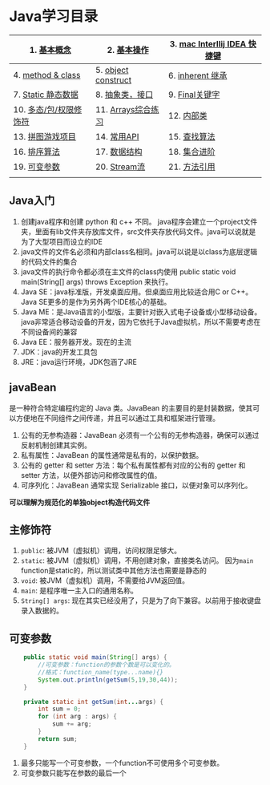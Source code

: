 # Java学习目录

|1. [基本概念](./1.%20基本概念.md) | 2. [基本操作](./2.%20基础操作.md)|3. [mac Interllij IDEA 快捷键](./id快捷键.md) 
|---|---|---|
| 4. [method & class](./3%20method%20&%20class.md)|5. [object construct](./4.%20面向对象construct.md)|6. [inherent 继承](./inherent.md)
|7. [Static 静态数据](./6.%20Static.md)|8. [抽象类，接口](./8.%20抽象类.md)|9. [Final关键字](./9.%20Fianl关键字.md)
|10. [多态/包/权限修饰符](./10.%20多态.md)|11. [Arrays综合练习](./11.%20Array练习.md) |12. [内部类](./12.%20内部类.md)
|13. [拼图游戏项目](./13.%20拼图游戏项目.md)|14. [常用API](./14.%20常用API.md)|15. [查找算法](./15.%20算法.md) 
| 16. [排序算法](./16.%20排序算法.md)|17. [数据结构](./17.%20数据结构.md)|18. [集合进阶](./18.%20集合.md)|
|19. [可变参数](#table1)|20. [Stream流](./20.%20Stream流.md)|21. [方法引用](./21.%20方法引用.md)
|||

## Java入门

1. 创建java程序和创建 python 和 c++ 不同。 java程序会建立一个project文件夹，里面有lib文件夹存放库文件，src文件夹存放代码文件。java可以说就是为了大型项目而设立的IDE
2. java文件的文件名必须和内部class名相同。java可以说是以class为底层逻辑的代码文件的集合
3. java文件的执行命令都必须在主文件的class内使用 public static void main(String[] args) throws Exception 来执行。
4. Java SE：java标准版，开发桌面应用。但桌面应用比较适合用C or C++。Java SE更多的是作为另外两个IDE核心的基础。
5. Java ME：是Java语言的小型版，主要针对嵌入式电子设备或小型移动设备。java非常适合移动设备的开发，因为它依托于Java虚拟机，所以不需要考虑在不同设备间的兼容
6. Java EE：服务器开发。现在的主流
7. JDK：java的开发工具包
8. JRE：java运行环境，JDK包涵了JRE

## javaBean

是一种符合特定编程约定的 Java 类。JavaBean 的主要目的是封装数据，使其可以方便地在不同组件之间传递，并且可以通过工具和框架进行管理。  
1. 公有的无参构造器：JavaBean 必须有一个公有的无参构造器，确保可以通过反射机制创建其实例。
2. 私有属性：JavaBean 的属性通常是私有的，以保护数据。
3. 公有的 getter 和 setter 方法：每个私有属性都有对应的公有的 getter 和 setter 方法，以便外部访问和修改属性的值。
4. 可序列化：JavaBean 通常实现 Serializable 接口，以便对象可以序列化。
   
**可以理解为规范化的单独object构造代码文件**

## 主修饰符
1. `public`: 被JVM（虚拟机）调用，访问权限足够大。
2. `static`: 被JVM（虚拟机）调用，不用创建对象，直接类名访问。
             因为`main` function是static的，所以测试类中其他方法也需要是静态的
3. `void`: 被JVM（虚拟机）调用，不需要给JVM返回值。
4. `main`: 是程序唯一主入口的通用名称。
5. `String[] args`: 现在其实已经没用了，只是为了向下兼容。以前用于接收键盘录入数据的。


## <a id="table1"> 可变参数</a>
```java
    public static void main(String[] args) {
        //可变参数：function的参数个数是可以变化的。
        //格式：function_name(type...name){}
        System.out.println(getSum(5,19,30,44));
    }

    private static int getSum(int...args) {
        int sum = 0;
        for (int arg : args) {
            sum += arg;
        }
        return sum;
    }
```
1. 最多只能写一个可变参数，一个function不可使用多个可变参数。
2. 可变参数只能写在参数的最后一个